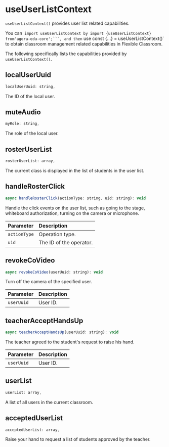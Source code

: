 # useUserListContext

`useUserListContext()` provides user list related capabilities.

You can` import useUserListContext by import {useUserListContext} from'agora-edu-core';```, and then` use const {...} = useUserListContext()` to obtain classroom management related capabilities in  Flexible Classroom.

The following specifically lists the capabilities provided by `useUserListContext()`.

## localUserUuid

```javascript
localUserUuid: string,
```

The ID of the local user.

## muteAudio

```javascript
myRole: string,
```

The role of the local user.

## rosterUserList

```javascript
rosterUserList: array,
```

The current class is displayed in the list of students in the user list.

## handleRosterClick

```javascript
async handleRosterClick(actionType: string, uid: string): void
```

Handle the click events on the user list, such as going to the stage, whiteboard authorization, turning on the camera or microphone.

| Parameter | Description |
| :----------- | :------------ |
| `actionType` | Operation type. |
| `uid` | The ID of the operator. |

## revokeCoVideo

```javascript
async revokeCoVideo(userUuid: string): void
```

Turn off the camera of the specified user.

| Parameter | Description |
| :--------- | :-------- |
| `userUuid` | User ID. |

## teacherAcceptHandsUp

```javascript
async teacherAcceptHandsUp(userUuid: string): void
```

The teacher agreed to the student's request to raise his hand.

| Parameter | Description |
| :--------- | :-------- |
| `userUuid` | User ID. |

## userList

```javascript
userList: array,
```

A list of all users in the current classroom.

## acceptedUserList

```javascript
acceptedUserList: array,
```

Raise your hand to request a list of students approved by the teacher.

